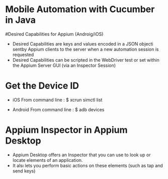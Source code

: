 # Mobile Automation with Cucumber in Java

#Desired Capabilities for Appium (Androig/iOS)
* Desired Capabilities are keys and values encoded in a JSON objecti sentby Appium clients to the server when a new automation session is requested
* Desired Capabilities can be scripted in the WebDriver test or set within the Appium Server GUI (via an Inspector Session)
# Get the Device ID
* iOS
From command line : $ xcrun simctl list

* Android
From command line : $ adb devices

# Appium Inspector in Appium Desktop
* Appium Desktop offers an Inspector that you can use to look up or locate elements of an application.
* It alsı lets you perform basic actions on these elements (such as tap and send keys)
